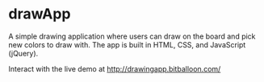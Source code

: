 # drawApp
A simple drawing application where users can draw on the board and pick new colors to draw with. The app is built in HTML, CSS, and JavaScript (jQuery).

Interact with the live demo at http://drawingapp.bitballoon.com/

